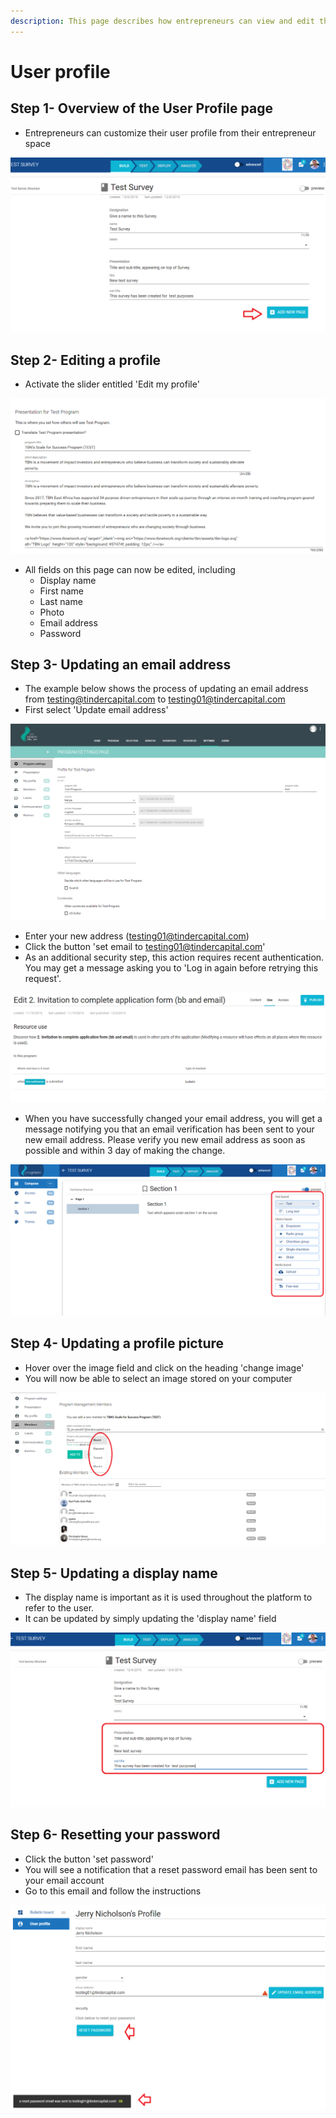 ```yaml
---
description: This page describes how entrepreneurs can view and edit their user profile.
---
```


# User profile

## Step 1- Overview of the User Profile page <a id="step-1-overview-of-the-my-profile-page"></a>

* Entrepreneurs can customize their user profile from their entrepreneur space

![](../.gitbook/assets/image%20%2879%29.png)

## Step 2- Editing a profile <a id="step-2-editing-a-profile"></a>

* Activate the slider entitled 'Edit my profile'

![](../.gitbook/assets/image%20%2831%29.png)

* All fields on this page can now be edited, including
  * Display name
  * First name
  * Last name
  * Photo
  * Email address
  * Password

## Step 3- Updating an email address <a id="step-3-updating-an-email-address"></a>

* The example below shows the process of updating an email address from testing@tindercapital.com to testing01@tindercapital.com
* First select 'Update email address'

![](../.gitbook/assets/image%20%28171%29.png)

* Enter your new address \(testing01@tindercapital.com\) 
* Click the button 'set email to testing01@tindercapital.com'
* As an additional security step, this action requires recent authentication.  You may get a message asking you to 'Log in again before retrying this request'.

![](../.gitbook/assets/image%20%28213%29.png)

* When you have successfully changed your email address, you will get a message notifying you that an email verification has been sent to your new email address.  Please verify you new email address as soon as possible and within 3 day of making the change.

![](../.gitbook/assets/image%20%2856%29.png)

## Step 4- Updating a profile picture <a id="step-4-updating-a-profile-picture"></a>

* Hover over the image field and click on the heading 'change image'
* You will now be able to select an image stored on your computer

![](../.gitbook/assets/image%20%28187%29.png)

## Step 5- Updating a display name <a id="step-5-updating-a-display-name"></a>

* The display name is important as it is used throughout the platform to refer to the user.
* It can be updated by simply updating the 'display name' field

![](../.gitbook/assets/image%20%28167%29.png)

## Step 6- Resetting your password

* Click the button 'set password'
* You will see a notification that a reset password email has been sent to your email account
* Go to this email and follow the instructions

![](../.gitbook/assets/image%20%2817%29.png)

